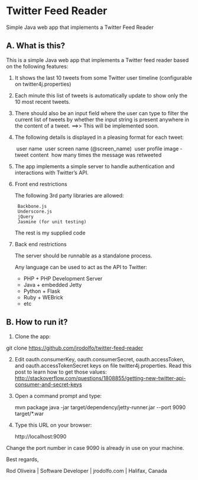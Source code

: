 # Twitter Feed Reader
Simple Java web app that implements a Twitter Feed Reader

## A. What is this?

This is a simple Java web app that implements a Twitter feed reader based on the following features:

1) It shows the last 10 tweets from some Twitter user timeline (configurable on twitter4j.properties)

2) Each minute this list of tweets is automatically update to show only the 10 most recent tweets.

3) There should also be an input field where the user can type to filter the current list of tweets 
by whether the input string is present anywhere in the content of a tweet. ==>> This will be implemented soon.

4) The following details is displayed in a pleasing format for each tweet:

	­ user name
	­ user screen name (@screen_name)
	­ user profile image
	­ tweet content
	­ how many times the message was retweeted

5) The app implements a simple server to handle authentication and interactions with Twitter’s API.

6) Front end restrictions

	The following 3rd party libraries are allowed:

		Backbone.js
		Underscore.js
		jQuery
		Jasmine (for unit testing)
		
	The rest is my supplied code

7) Back end restrictions

	The server should be runnable as a standalone process.

	Any language can be used to act as the API to Twitter:

	- PHP    + PHP Development Server
	- Java   + embedded Jetty
	- Python + Flask
	- Ruby   + WEBrick
	- etc

## B. How to run it?

1) Clone the app:

git clone https://github.com/jrodolfo/twitter-feed-reader

2) Edit oauth.consumerKey, oauth.consumerSecret, oauth.accessToken, and oauth.accessTokenSecret keys on file twitter4j.properties. Read this post to learn how to get those values: http://stackoverflow.com/questions/1808855/getting-new-twitter-api-consumer-and-secret-keys

3) Open a command prompt and type:

    mvn package
    java -jar target/dependency/jetty-runner.jar --port 9090 target/*.war

4) Type this URL on your browser:

    http://localhost:9090

Change the port number in case 9090 is already in use on your machine.

Best regards,

Rod Oliveira | Software Developer | jrodolfo.com | Halifax, Canada
